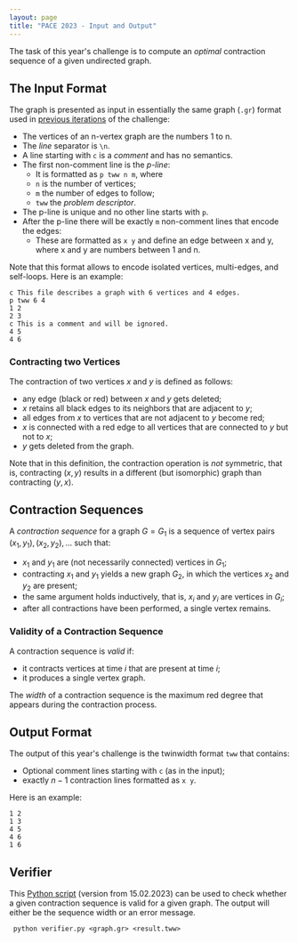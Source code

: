 ```yaml
---
layout: page 
title: "PACE 2023 - Input and Output"
---
```


The task of this year's challenge is to compute an *optimal* contraction sequence of a given undirected graph. 

## The Input Format
The graph is presented as input in essentially the same graph (`.gr`) format used in [previous iterations](https://pacechallenge.org/2017/treewidth/) of the challenge:

- The vertices of an n-vertex graph are the numbers 1 to n.
- The *line* separator is `\n`.
- A line starting with `c` is a *comment* and has no semantics.
- The first non-comment line is the *p-line*:
	- It is formatted as `p tww n m`, where
	- `n` is the number of vertices;
	- `m` the number of edges to follow;
	- `tww` the *problem descriptor*.
- The p-line is unique and no other line starts with `p`.
- After the p-line there will be exactly `m` non-comment lines that encode the edges:
	- These are formatted as `x y` and define an edge between x and y, where x and y are numbers between 1 and n.

Note that this format allows to encode isolated vertices, multi-edges, and self-loops. Here is an example:

```
c This file describes a graph with 6 vertices and 4 edges.
p tww 6 4
1 2
2 3
c This is a comment and will be ignored.
4 5
4 6
```

### Contracting two Vertices

The contraction of two vertices $x$ and $y$ is defined as follows:
- any edge (black or red) between $x$ and $y$ gets deleted;
- $x$ retains all black edges to its neighbors that are adjacent to $y$;
- all edges from $x$ to vertices that are not adjacent to $y$ become red;
- $x$ is connected with a red edge to all vertices that are connected
  to $y$ but not to $x$;
- $y$ gets deleted from the graph.

Note that in this definition, the contraction operation is *not* symmetric, that is, contracting $(x,y)$ results in a different (but isomorphic) graph than contracting $(y,x)$.

## Contraction Sequences

A *contraction sequence* for a graph $G=G_1$ is a sequence of vertex pairs $(x_1,y_1),(x_2,y_2),\dots$ such that:
- $x_1$ and $y_1$ are (not necessarily connected) vertices in $G_1$;
- contracting $x_1$ and $y_1$ yields a new graph $G_2$, in which the vertices $x_2$ and $y_2$ are present;
- the same argument holds inductively, that is, $x_i$ and $y_i$ are vertices in $G_i$;
- after all contractions have been performed, a single vertex remains.

### Validity of a Contraction Sequence

A contraction sequence is *valid* if:
- it contracts vertices at time $i$ that are present at time $i$;
- it produces a single vertex graph.

The *width* of a contraction sequence is the maximum red degree that appears during the contraction process. 

## Output Format

The output of this year's challenge is the twinwidth format `tww` that contains:
- Optional comment lines starting with `c` (as in the input);
- exactly $n-1$ contraction lines formatted as `x y`.

Here is an example:

```
1 2
1 3
4 5
4 6
1 6
```

## Verifier

This [Python script](../verifier.py) (version from 15.02.2023) can be used to check whether a given
contraction sequence is valid for a given graph. The output will
either be the sequence width or an error message.

```
 python verifier.py <graph.gr> <result.tww>
```
